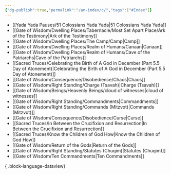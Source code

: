 ```yaml
---
{"dg-publish":true,"permalink":"/an-index/c/","tags":["#Index"]}
---
```



- [[Yada Yada Pauses/51 Colossians Yada Yada\|51 Colossians Yada Yada]]
- [[Gate of Wisdom/Dwelling Places/Tabernacle/Most Set Apart Place/Ark of the Testimony\|Ark of the Testimony]]
- [[Gate of Wisdom/Dwelling Places/The Camp/Camp\|Camp]]
- [[Gate of Wisdom/Dwelling Places/Realm of Humans/Canaan\|Canaan]]
- [[Gate of Wisdom/Dwelling Places/Realm of Humans/Cave of the Patriarchs\|Cave of the Patriarchs]]
- [[Sacred Truces/Celebrating the Birth of A God in December (Part 5.5 Day of Atonement)\|Celebrating the Birth of A God in December (Part 5.5 Day of Atonement)]]
- [[Gate of Wisdom/Consequence/Disobedience/Chaos\|Chaos]]
- [[Gate of Wisdom/Right Standing/Charge (Tsavah)\|Charge (Tsavah)]]
- [[Gate of Wisdom/Beings/Heavenly Beings/cloud of witnesses\|cloud of witnesses]]
- [[Gate of Wisdom/Right Standing/Commandments\|Commandments]]
- [[Gate of Wisdom/Right Standing/Commands (Mitzvot)\|Commands (Mitzvot)]]
- [[Gate of Wisdom/Consequence/Disobedience/Curse\|Curse]]
- [[Sacred Truces/In Between the Crucifixion and Resurrection\|In Between the Crucifixion and Resurrection]]
- [[Sacred Truces/Know the Children of God How\|Know the Children of God How]]
- [[Gate of Wisdom/Return of the Gods\|Return of the Gods]]
- [[Gate of Wisdom/Right Standing/Statutes (Chuqim)\|Statutes (Chuqim)]]
- [[Gate of Wisdom/Ten Commandments\|Ten Commandments]]

{ .block-language-dataview}